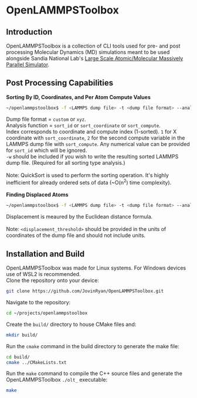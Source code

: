 OpenLAMMPSToolbox
====

## Introduction ##
OpenLAMMPSToolbox is a collection of CLI tools used for pre- and post processing Molecular Dynamics (MD) simulations meant to be used alongside Sandia National Lab's [Large Scale Atomic/Molecular Massively Parallel Simulator](https://github.com/lammps/lammps). 

## Post Processing Capabilities ##
<b>Sorting By ID, Coordinates, and Per Atom Compute Values</b> <br>
```bash
~/openlammpstoolbox$ -f <LAMMPS dump file> -t <dump file format> --analysis <analysis function> <index> -w (write file flag)
```
Dump file format = ```custom``` or ```xyz```. <br>
Analysis function = ```sort_id``` or ```sort_coordinate``` or ```sort_compute```. <br>
Index corresponds to coordinate and compute index (1-sorted). ```1``` for X coordinate with ```sort_coordinate```, ```2``` for the second compute variable in the LAMMPS dump file with ```sort_compute```. Any numerical value can be provided for ```sort_id``` which will be ignored. <br> 
```-w``` should be included if you wish to write the resulting sorted LAMMPS dump file. (Required for all sorting type analysis.) <br> <br>
Note: QuickSort is used to perform the sorting operation. It's highly inefficient for already ordered sets of data (~O(n<sup>2</sup>) time complexity).
<br><br>
<b>Finding Displaced Atoms</b> <br>
```bash
~/openlammpstoolbox$ -f <LAMMPS dump file> -t <dump file format> --analysis displacement <displacement threshold (numerical)> -w (write file flag)
```
Displacement is meaured by the Euclidean distance formula. <br> <br>
Note: ```<displacement_threshold>``` should be provided in the units of coordinates of the dump file and should not include units. <br>

## Installation and Build ##
OpenLAMMPSToolbox was made for Linux systems. For Windows devices use of WSL2 is recommended. <br>
Clone the repository onto your device:
```bash
git clone https://github.com/JovinRyan/OpenLAMMPSToolbox.git
```
Navigate to the repository:
```bash
cd ~/projects/openlammpstoolbox
```
Create the ```build/``` directory to house CMake files and:
```bash
mkdir build/
```
Run the ```cmake``` command in the build directory to generate the make file:
```bash
cd build/
cmake ../CMakeLists.txt
```
Run the ```make``` command to compile the C++ source files and generate the OpenLAMMPSToolbox ```./olt_``` executable:
```bash
make
```
